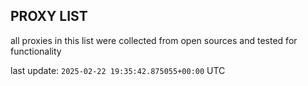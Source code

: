 ## PROXY LIST

all proxies in this list were collected from open sources and tested for functionality

last update: `2025-02-22 19:35:42.875055+00:00` UTC
